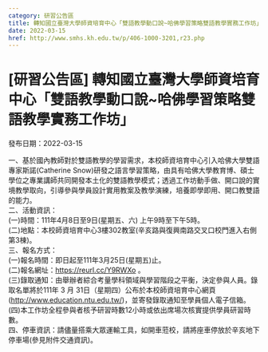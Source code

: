 ```yaml
---
category: 研習公告區
title: 轉知國立臺灣大學師資培育中心「雙語教學動口說~哈佛學習策略雙語教學實務工作坊」
date: 2022-03-15
href: http://www.smhs.kh.edu.tw/p/406-1000-3201,r23.php
---
```


# [研習公告區] 轉知國立臺灣大學師資培育中心「雙語教學動口說~哈佛學習策略雙語教學實務工作坊」

發布日期：2022-03-15

一、基於國內教師對於雙語教學的學習需求，本校師資培育中心引入哈佛大學雙語專家斯諾(Catherine Snow)研發之語言學習策略，由具有哈佛大學教育博、碩士學位之專業講師共同開發本土化的雙語教學模式；透過工作坊動手做、開口說的實境教學取向，引導參與學員設計實用教案及教學演練，培養即學即用、開口教雙語的能力。  
二、活動資訊：  
(一)時間：111年4月8日至9日(星期五、六) 上午9時至下午5時。  
(二)地點：本校師資培育中心3樓302教室(辛亥路與復興南路交叉口校門進入右側第3棟)。  
三、報名方式：  
(一)報名時間：即日起至111年3月25日(星期五)止。  
(二)報名網址：https://reurl.cc/Y9RWXo 。  
(三)錄取通知：由舉辦者綜合考量學科領域與學習階段之平衡，決定參與人員。錄取名單將於111年 3 月 31日（星期四）公布於本校師資培育中心網頁(http://www.education.ntu.edu.tw/)，並寄發錄取通知至學員個人電子信箱。  
(四)本工作坊全程參與者核予研習時數12小時或依出席場次核實提供學員研習時數。  
四、停車資訊：請儘量搭乘大眾運輸工具，如開車蒞校，請將座車停放於辛亥地下停車場(參見附件交通資訊)。

